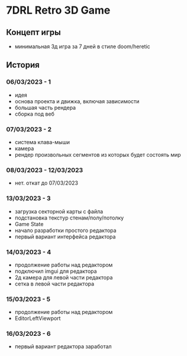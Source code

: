 ﻿# 7DRL Retro 3D Game

## Концепт игры
- минимальная 3д игра за 7 дней в стиле doom/heretic

## История
### 06/03/2023 - 1
- идея
- основа проекта и движка, включая зависимости
- большая часть рендера
- сборка под веб

### 07/03/2023 - 2
- система клава-мыши
- камера
- рендер произвольных сегментов из которых будет состоять мир

### 08/03/2023 - 12/03/2023
- нет. откат до 07/03/2023

### 13/03/2023 - 3
- загрузка секторной карты с файла
- подстановка текстур стенам/полу/потолку
- Game State
- начало разработки простого редактора
- первый вариант интерфейса редактора

### 14/03/2023 - 4
- продолжение работы над редактором
- подключил imgui для редактора
- 2д камера для левой части редактора
- сетка в левой части редактора

### 15/03/2023 - 5
- продолжение работы над редактором
- EditorLeftViewport

### 16/03/2023 - 6
- первый вариант редактора заработал